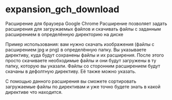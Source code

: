 # expansion_gch_download
Расширение для браузера Google Chrome
Расширение позволяет задать расширения для загружаемых файлов и скачивать файлы с заданным расширением в определённую директорию на диске

Пример использования: вам нужно скачать изображения (файлы с расширением jpg и png) в определённую папку. Вы указываете директиву, куда будут сохранены файлы и их расширения.
После этого просто скачиваете необходимые файлы и они будут загружены в ту папку, которую вы указали. Файлы со сторонним расширением будут скачаны в дефолтную директиву. Её также можно указать.

С помощью данного расширения вы сможете сортировать загружаемые файлы по директивам и уже точно будете знать в какой директиве что находится.
